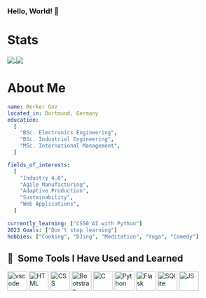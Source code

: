 ### Hello, World! 👋



<h1>Stats</h1>
<a href="https://github-readme-stats-sigma-five.vercel.app/api?username=mscgoz&hide=contribs,prs&include_all_commits=true&count_private=true&show_icons=true&theme=transparent">
  <img align="center" src="https://github-readme-stats-sigma-five.vercel.app/api?username=mscgoz&hide=contribs,prs&count_private=true&show_icons=true&theme=transparent" />
</a>
<a href="https://github-readme-stats.vercel.app/api/top-langs/?username=mschoz&hide_progress=true">
  <img align="center" src="https://github-readme-stats.vercel.app/api/top-langs/?username=mscgoz&hide_progress=true" />
</a>


<h1>About Me </h1>

```yaml
name: Berker Goz
located_in: Dortmund, Germany
education:
  [
    "BSc. Electronics Engineering",
    "BSc. Industrial Engineering",
    "MSc. International Management",
  ]

fields_of_interests:
  [
    "Industry 4.0",
    "Agile Manufacturing",
    "Adaptive Production",
    "Sustainability",
    "Web Applications",
  ]
  
currently_learning: ["CS50 AI with Python"]
2023 Goals: ["Don't stop learning"]
hobbies: ["Cooking", "DJing", "Meditation", "Yoga", "Comedy"]
```

<h2> 🚀 &nbsp;Some Tools I Have Used and Learned</h2>
<p align="left">
<img src="https://cdn.jsdelivr.net/gh/devicons/devicon/icons/vscode/vscode-original.svg" alt="vscode" width="45" height="45"/>
<img src="https://cdn.jsdelivr.net/gh/devicons/devicon/icons/html5/html5-plain.svg" alt="HTML" width="45" height="45"/>
<img src="https://cdn.jsdelivr.net/gh/devicons/devicon/icons/css3/css3-plain.svg" alt="CSS" width="45" height="45"/>
<img src="https://cdn.jsdelivr.net/gh/devicons/devicon/icons/bootstrap/bootstrap-original.svg" alt="Bootstrap" width="45" height="45"/>
<img src="https://cdn.jsdelivr.net/gh/devicons/devicon/icons/c/c-original.svg" alt="C" width="45" height="45"/>
<img src="https://cdn.jsdelivr.net/gh/devicons/devicon/icons/python/python-original.svg" alt="Python" width="45" height="45"/>
<img src="https://cdn.jsdelivr.net/gh/devicons/devicon/icons/flask/flask-original-wordmark.svg" alt="Flask" width="45" height="45"/>
<img src="https://cdn.jsdelivr.net/gh/devicons/devicon/icons/sqlite/sqlite-original.svg" alt="SQlite" width="45" height="45"/>
<img src="https://cdn.jsdelivr.net/gh/devicons/devicon/icons/javascript/javascript-original.svg" alt="JS" width="45" height="45"/>
</p>
